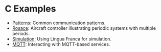 # C Examples
* [Patterns](src/patterns/README.md): Common communication patterns.
* [Rosace](src/rosace/README.md): Aircraft controller illustrating periodic systems with multiple periods.
* [Simulation](src/simulation/README.md): Using Lingua Franca for simulation.
* [MQTT](src/MQTT/README.md): Interacting with MQTT-based services.